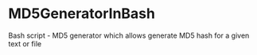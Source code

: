 # MD5GeneratorInBash
Bash script - MD5 generator which allows generate MD5 hash for a given text or file
